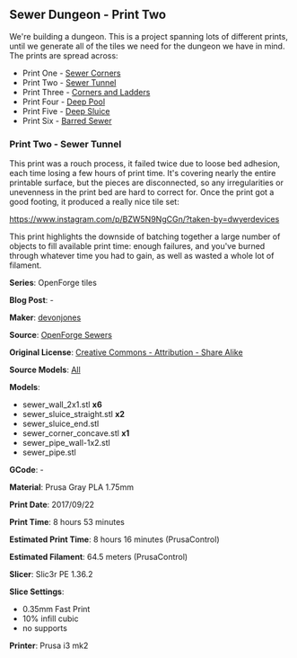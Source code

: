 ## Sewer Dungeon - Print Two

We're building a dungeon. This is a project spanning lots of different prints, until
we generate all of the tiles we need for the dungeon we have in mind. The prints
are spread across:

 - Print One - [Sewer Corners](http://www.dwyerdevices.com/2017/09/24/sewer-dungeon-print-one/)
 - Print Two - [Sewer Tunnel](http://www.dwyerdevices.com/2017/09/24/sewer-dungeon-print-two/)
 - Print Three - [Corners and Ladders]()
 - Print Four - [Deep Pool]()
 - Print Five - [Deep Sluice]()
 - Print Six - [Barred Sewer]()


### Print Two - Sewer Tunnel

This print was a rouch process, it failed twice due to loose bed adhesion, each
time losing a few hours of print time. It's covering nearly
the entire printable surface, but the pieces are disconnected, so any irregularities
or unevenness in the print bed are hard to correct for. Once the print got a good
footing, it produced a really nice tile set:

https://www.instagram.com/p/BZW5N9NgCGn/?taken-by=dwyerdevices

This print highlights the downside of batching together a large number of objects
to fill available print time: enough failures, and you've burned through whatever
time you had to gain, as well as wasted a whole lot of filament.


**Series**: OpenForge tiles

**Blog Post**: -

**Maker**: [devonjones](https://www.thingiverse.com/devonjones)

**Source**: [OpenForge Sewers](https://www.thingiverse.com/thing:922445)

**Original License**: [Creative Commons - Attribution - Share Alike](http://creativecommons.org/licenses/by-sa/3.0/)

**Source Models**: [All](https://www.thingiverse.com/thing:922445/zip)

**Models**:

 - sewer_wall_2x1.stl **x6**
 - sewer_sluice_straight.stl **x2**
 - sewer_sluice_end.stl
 - sewer_corner_concave.stl **x1**
 - sewer_pipe_wall-1x2.stl
 - sewer_pipe.stl

**GCode**: -

**Material**: Prusa Gray PLA 1.75mm

**Print Date**: 2017/09/22

**Print Time**: 8 hours 53 minutes

**Estimated Print Time**: 8 hours 16 minutes (PrusaControl)

**Estimated Filament**: 64.5 meters (PrusaControl)

**Slicer**: Slic3r PE 1.36.2

**Slice Settings**:

 - 0.35mm Fast Print
 - 10% infill cubic
 - no supports

**Printer**: Prusa i3 mk2